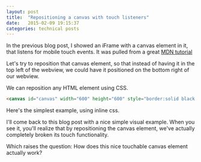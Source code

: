 ```yaml
---
layout: post
title:  "Repositioning a canvas with touch listeners"
date:   2015-02-09 19:15:37
categories: technical posts
---
```


In the previous blog post, I showed an iFrame with a canvas element in it, that listens for mobile touch events. It was pulled from a great [MDN tutorial](https://developer.mozilla.org/en-US/docs/Web/Guide/Events/Touch_events)

Let's try to reposition that canvas element, so that instead of having it in the top left of the webview, we could have it positioned on the bottom right of our webview.

We can reposition any HTML element using CSS.


```html
<canvas id="canvas" width="600" height="600" style="border:solid black 1px; bottom:0; right:0; position:fixed; ">
```

Here's the simplest example, using inline css.

I'll come back to this blog post with a nice simple visual example.
When you see it, you'll realize that by repositioning the canvas element, we've actually completely broken its touch functionality.


Which raises the question:
How does this nice touchable canvas element actually work?
